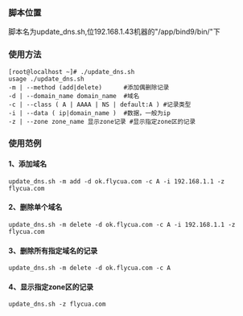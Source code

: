 ### 脚本位置
脚本名为update_dns.sh,位192.168.1.43机器的"/app/bind9/bin/"下

### 使用方法
```shell
[root@localhost ~]# ./update_dns.sh 
usage ./update_dns.sh 
-m | --method (add|delete)      #添加偶删除记录
-d | --domain_name domain_name  #域名
-c | --class ( A | AAAA | NS | default:A ) #记录类型 
-i | --data ( ip|domain_name )  #数据，一般为ip
-z | --zone zone_name 显示zone记录 #显示指定zone区的记录
```
### 使用范例
#### 1、添加域名
```shell
update_dns.sh -m add -d ok.flycua.com -c A -i 192.168.1.1 -z flycua.com
```

#### 2、删除单个域名
```shell
update_dns.sh -m delete -d ok.flycua.com -c A -i 192.168.1.1 -z flycua.com
```

#### 3、删除所有指定域名的记录
```shell
update_dns.sh -m delete -d ok.flycua.com -c A
```
#### 4、显示指定zone区的记录
```shell
update_dns.sh -z flycua.com
```
